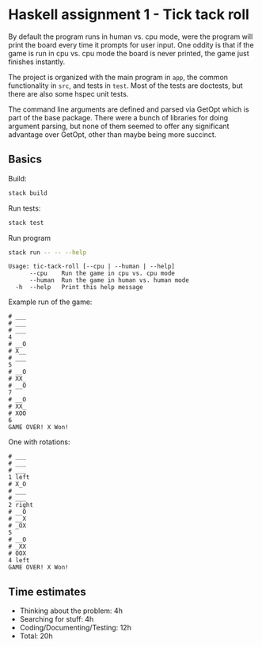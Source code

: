 # Haskell assignment 1 - Tick tack roll

By default the program runs in human vs. cpu mode, were the program will print the board every time it prompts for user input. One oddity is that if the game is run in cpu vs. cpu mode the board is never printed, the game just finishes instantly.

The project is organized with the main program in `app`, the common functionality in `src`, and tests in `test`. Most of the tests are doctests, but there are also some hspec unit tests.

The command line arguments are defined and parsed via GetOpt which is part of the base package.
There were a bunch of libraries for doing argument parsing, but none of them seemed to offer any significant advantage over GetOpt, other than maybe being more succinct.

## Basics

Build:
```bash
stack build
```

Run tests:
```bash
stack test
```

Run program
```bash
stack run -- -- --help
```
```
Usage: tic-tack-roll [--cpu | --human | --help]
      --cpu    Run the game in cpu vs. cpu mode
      --human  Run the game in human vs. human mode
  -h  --help   Print this help message
```

Example run of the game:
```
# ___
# ___
# ___
4
# __O
# X__
# ___
5
# __O
# XX_
# __O
7
# __O
# XX_
# XOO
6
GAME OVER! X Won!
```

One with rotations:
```
# ___
# ___
# ___
1 left
# X_O
# ___
# ___
2 right
# __O
# __X
# _OX
5
# __O
# _XX
# OOX
4 left
GAME OVER! X Won!
```

## Time estimates

- Thinking about the problem: 4h
- Searching for stuff: 4h
- Coding/Documenting/Testing: 12h
- Total: 20h
